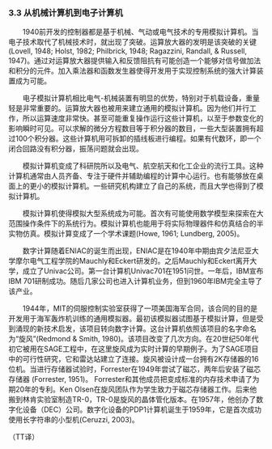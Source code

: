 ### 3.3 从机械计算机到电子计算机
　　1940前开发的控制器都是基于机械、气动或电气技术的专用模拟计算机。当电子技术取代了机械技术时，就出现了突破。运算放大器的发明是该突破的关键(Lovell,  1948; Holst,  1982; Philbrick, 1948; Ragazzini, Randall, & Russell, 1947)。通过对运算放大器提供输入和反馈阻抗有可能创造一个能够对信号做加法和积分的元件。加入乘法器和函数发生器使得开发用于实现控制系统的强大计算装置成为可能。
  
　　电子模拟计算机相比电气-机械装置有明显的优势，特别对于机载设备，重量轻是非常重要的。运算放大器也被用来建立通用的模拟计算机。因为他们并行工作，所以运算速度非常快。甚至可能重复操作运行这些计算机，以至于参数变化的影响瞬时可见。可以求解的微分方程数目等于积分器的数目，一些大型装置拥有超过100个积分器。这些计算机用可拆卸的插线板进行编程。如果有代数环，即一个闭合回路没有积分器，振荡问题就会出现。
  
　　模拟计算机变成了科研院所以及电气、航空航天和化工企业的流行工具。这种计算机通常由人员齐备、专注于硬件并辅助编程的计算中心运行。也有能够放在桌面上的更小的模拟计算机。一些研究机构建立了自己的系统，而且大学也得到了模拟计算机。
  
　　模拟计算机使得模拟大型系统成为可能。首次有可能使用数学模型来探索在大范围操作条件下的系统行为。模拟计算机也能用于将实际物理器件和仿真结合的半实物仿真。模拟计算变成了一个学术课题(Howe, 1961; Lundberg, 2005)。
  
　　数字计算随着ENIAC的诞生而出现，ENIAC是在1940年中期由宾夕法尼亚大学摩尔电气工程学院的Mauchly和Eckert研发的。之后Mauchly和Eckert离开大学，成立了Univac公司。第一台计算机Univac701在1951问世。一年后，IBM宣布IBM 701研制成功。随后几家公司也进入计算机业务，但到1960年IBM完全主导了该产业。
  
　　1944年，MIT的伺服控制实验室获得了一项美国海军合同，该合同的目的是开发用于海军轰炸机训练的通用模拟器。最初该模拟器试图基于模拟计算，但是受到涌现的新技术启发，该项目转向数字计算。这台计算机依照该项目的名字命名为“旋风”(Redmond & Smith, 1980)。该项目改变了几次方向。在20世纪50年代初它被用在SAGE工程中，在这里旋风成为实时计算的早期例子。为了SAGE项目中的可行性研究，它和雷达站建立了连接。旋风被设计成一台拥有2K存储器的16位机。当进行存储器试验时，Forrester在1949年尝试了磁芯，两年后安装了磁芯存储器 (Forrester, 1951)。 Forrester和其他成员把变成标准的内存技术申请了为期20年的专利。Ken Olsen在旋风团队作为学生致力于磁芯存储器工作。后来他搬到林肯实验室制造TR-0，TR-0是旋风的晶体管化版本。在1957年，他创办了数字化设备（DEC）公司。数字化设备的PDP1计算机诞生于1959年，它是首次成功使用长字符串的小型机(Ceruzzi, 2003)。

（TT译）

